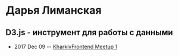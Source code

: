 # Дарья Лиманская

## D3.js - инструмент для работы с данными
- 2017 Dec 09 -- [KharkivFrontend Meetup 1](https://www.youtube.com/watch?v=y0PE63mYGiw)    
